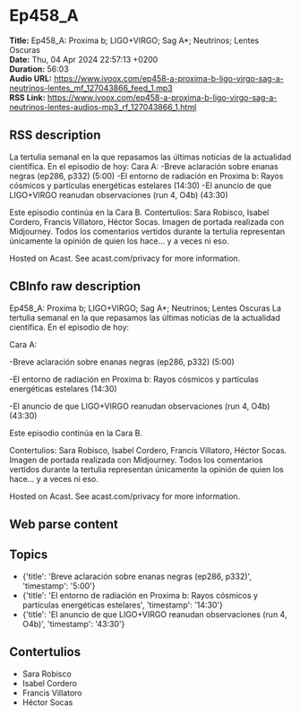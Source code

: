 # Ep458_A  
**Title:** Ep458_A: Proxima b; LIGO+VIRGO; Sag A*; Neutrinos; Lentes Oscuras  
**Date:** Thu, 04 Apr 2024 22:57:13 +0200  
**Duration:** 56:03  
**Audio URL:** https://www.ivoox.com/ep458-a-proxima-b-ligo-virgo-sag-a-neutrinos-lentes_mf_127043866_feed_1.mp3  
**RSS Link:** https://www.ivoox.com/ep458-a-proxima-b-ligo-virgo-sag-a-neutrinos-lentes-audios-mp3_rf_127043866_1.html  

## RSS description
La tertulia semanal en la que repasamos las últimas noticias de la actualidad científica. En el episodio de hoy:
Cara A:
-Breve aclaración sobre enanas negras (ep286, p332) (5:00)
-El entorno de radiación en Proxima b: Rayos cósmicos y partículas energéticas estelares (14:30)
-El anuncio de que LIGO+VIRGO reanudan observaciones (run 4, O4b) (43:30)

Este episodio continúa en la Cara B.
Contertulios: Sara Robisco, Isabel Cordero, Francis Villatoro, Héctor Socas. Imagen de portada realizada con Midjourney. Todos los comentarios vertidos durante la tertulia representan únicamente la opinión de quien los hace... y a veces ni eso.


 Hosted on Acast. See acast.com/privacy for more information.

## CBInfo raw description
Ep458_A: Proxima b; LIGO+VIRGO; Sag A*; Neutrinos; Lentes Oscuras
La tertulia semanal en la que repasamos las últimas noticias de la actualidad científica. En el episodio de hoy:

Cara A:

-Breve aclaración sobre enanas negras (ep286, p332) (5:00)

-El entorno de radiación en Proxima b: Rayos cósmicos y partículas energéticas estelares (14:30)

-El anuncio de que LIGO+VIRGO reanudan observaciones (run 4, O4b) (43:30)



Este episodio continúa en la Cara B.

Contertulios: Sara Robisco, Isabel Cordero, Francis Villatoro, Héctor Socas. Imagen de portada realizada con Midjourney. Todos los comentarios vertidos durante la tertulia representan únicamente la opinión de quien los hace... y a veces ni eso.





 Hosted on Acast. See acast.com/privacy for more information.




## Web parse content


## Topics
- {'title': 'Breve aclaración sobre enanas negras (ep286, p332)', 'timestamp': '5:00'}
- {'title': 'El entorno de radiación en Proxima b: Rayos cósmicos y partículas energéticas estelares', 'timestamp': '14:30'}
- {'title': 'El anuncio de que LIGO+VIRGO reanudan observaciones (run 4, O4b)', 'timestamp': '43:30'}
## Contertulios
- Sara Robisco
- Isabel Cordero
- Francis Villatoro
- Héctor Socas